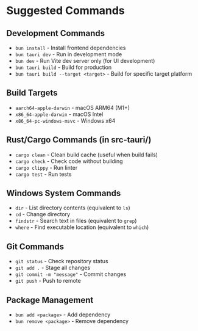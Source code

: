 # Suggested Commands

## Development Commands
- `bun install` - Install frontend dependencies
- `bun tauri dev` - Run in development mode
- `bun dev` - Run Vite dev server only (for UI development)
- `bun tauri build` - Build for production
- `bun tauri build --target <target>` - Build for specific target platform

## Build Targets
- `aarch64-apple-darwin` - macOS ARM64 (M1+)
- `x86_64-apple-darwin` - macOS Intel
- `x86_64-pc-windows-msvc` - Windows x64

## Rust/Cargo Commands (in src-tauri/)
- `cargo clean` - Clean build cache (useful when build fails)
- `cargo check` - Check code without building
- `cargo clippy` - Run linter
- `cargo test` - Run tests

## Windows System Commands
- `dir` - List directory contents (equivalent to `ls`)
- `cd` - Change directory
- `findstr` - Search text in files (equivalent to `grep`)
- `where` - Find executable location (equivalent to `which`)

## Git Commands
- `git status` - Check repository status
- `git add .` - Stage all changes
- `git commit -m "message"` - Commit changes
- `git push` - Push to remote

## Package Management
- `bun add <package>` - Add dependency
- `bun remove <package>` - Remove dependency